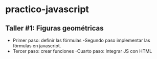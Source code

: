 # practico-javascript

## Taller #1: Figuras geométricas

- Primer paso: definir las fórmulas
-Segundo paso implementar las fórmulas en javascript.
- Tercer paso: crear funciones
-Cuarto paso: Integrar JS con HTML
